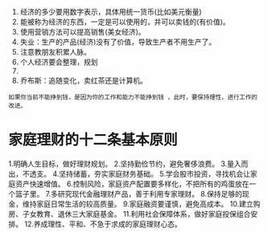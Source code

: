 1. 经济的多少要用数字表示，具体用统一货币(比如美元衡量)
2. 能被称为经济的东西，一定是可以使用的，并可以卖钱的(有价值)。 
3. 使用营销方法可以提高销售(美女经济)。
4. 失业：生产的产品(经济)没有了价值，导致生产者不用生产了。
5. 注意教朋友积累人脉。
6. 个人经济要会整理，规划
7. 
8. 乔布斯：追随变化，卖红茶还是计算机。


 `如果你当前不能挣到钱，是因为你的工作和能力不能挣到钱 ，此时，要保持理性，进行工作的改进。`


#  家庭理财的十二条基本原则

1.明确人生目标，做好理财规划。
2.坚持勤俭节约，避免奢侈浪费。
3.量入而出，不透支。
4.坚持储蓄，夯实家庭财务基础。
5.学会股市投资，寻找机会让家庭资产快速增值。
6.控制风险，家庭资产配置要多样化，不把所有的鸡蛋放在一个篮子里。
7.多研究现代金融理财产品，善于利用专家理财。
8.保持足够的现金，维持家庭日常生活的较高质量。
9.家庭融资要谨慎，避免高成本。
10.建立购房、子女教育、退休三大家庭基金。
11.利用社会保障体系，做好家庭投保组合安排。
12.养成理性、平和、不急于求成的家庭理财心态。